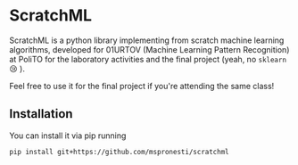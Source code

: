 # ScratchML

ScratchML is a python library implementing 
from scratch machine learning algorithms, developed
for 01URTOV
(Machine Learning Pattern Recognition) at PoliTO for 
the laboratory activities and the final project (yeah, no `sklearn` :cry: ).

Feel free to use it for the final project if you're attending
the same class!

## Installation
You can install it via pip running

```bash
pip install git+https://github.com/mspronesti/scratchml
```



